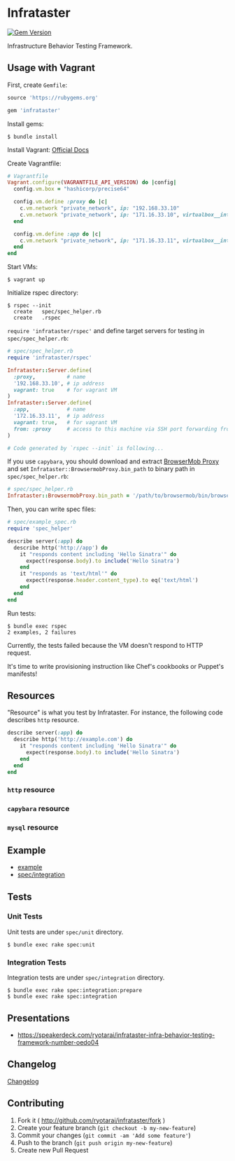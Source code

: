 # Infrataster

[![Gem Version](https://badge.fury.io/rb/infrataster.png)](http://badge.fury.io/rb/infrataster)

Infrastructure Behavior Testing Framework.

## Usage with Vagrant

First, create `Gemfile`:

```ruby
source 'https://rubygems.org'

gem 'infrataster'
```

Install gems:

```
$ bundle install
```

Install Vagrant: [Official Docs](http://docs.vagrantup.com/v2/installation/index.html)

Create Vagrantfile:

```ruby
# Vagrantfile
Vagrant.configure(VAGRANTFILE_API_VERSION) do |config|
  config.vm.box = "hashicorp/precise64"

  config.vm.define :proxy do |c|
    c.vm.network "private_network", ip: "192.168.33.10"
    c.vm.network "private_network", ip: "171.16.33.10", virtualbox__intnet: "infrataster-example"
  end

  config.vm.define :app do |c|
    c.vm.network "private_network", ip: "171.16.33.11", virtualbox__intnet: "infrataster-example"
  end
end
```

Start VMs:

```
$ vagrant up
```

Initialize rspec directory:

```
$ rspec --init
  create   spec/spec_helper.rb
  create   .rspec
```

`require 'infrataster/rspec'` and define target servers for testing in `spec/spec_helper.rb`:

```ruby
# spec/spec_helper.rb
require 'infrataster/rspec'

Infrataster::Server.define(
  :proxy,          # name
  '192.168.33.10', # ip address
  vagrant: true    # for vagrant VM
)
Infrataster::Server.define(
  :app,            # name
  '172.16.33.11',  # ip address
  vagrant: true,   # for vagrant VM
  from: :proxy     # access to this machine via SSH port forwarding from proxy
)

# Code generated by `rspec --init` is following...
```

If you use `capybara`, you should download and extract [BrowserMob Proxy](http://bmp.lightbody.net/) and set `Infrataster::BrowsermobProxy.bin_path` to binary path in `spec/spec_helper.rb`:

```ruby
# spec/spec_helper.rb
Infrataster::BrowsermobProxy.bin_path = '/path/to/browsermob/bin/browsermob'
```

Then, you can write spec files:

```ruby
# spec/example_spec.rb
require 'spec_helper'

describe server(:app) do
  describe http('http://app') do
    it "responds content including 'Hello Sinatra'" do
      expect(response.body).to include('Hello Sinatra')
    end
    it "responds as 'text/html'" do
      expect(response.header.content_type).to eq('text/html')
    end
  end
end
```

Run tests:

```
$ bundle exec rspec
2 examples, 2 failures
```

Currently, the tests failed because the VM doesn't respond to HTTP request.

It's time to write provisioning instruction like Chef's cookbooks or Puppet's manifests!

## Resources

"Resource" is what you test by Infrataster. For instance, the following code describes `http` resource.

```ruby
describe server(:app) do
  describe http('http://example.com') do
    it "responds content including 'Hello Sinatra'" do
      expect(response.body).to include('Hello Sinatra')
    end
  end
end
```

### `http` resource

### `capybara` resource

### `mysql` resource

## Example

* [example](example)
* [spec/integration](spec/integration)

## Tests

### Unit Tests

Unit tests are under `spec/unit` directory.

```
$ bundle exec rake spec:unit
```

### Integration Tests

Integration tests are under `spec/integration` directory.

```
$ bundle exec rake spec:integration:prepare
$ bundle exec rake spec:integration
```

## Presentations

* https://speakerdeck.com/ryotarai/infrataster-infra-behavior-testing-framework-number-oedo04

## Changelog

[Changelog](CHANGELOG.md)

## Contributing

1. Fork it ( http://github.com/ryotarai/infrataster/fork )
2. Create your feature branch (`git checkout -b my-new-feature`)
3. Commit your changes (`git commit -am 'Add some feature'`)
4. Push to the branch (`git push origin my-new-feature`)
5. Create new Pull Request
